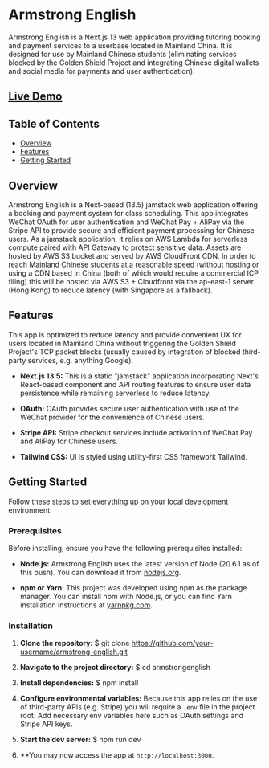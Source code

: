 # Armstrong English

Armstrong English is a Next.js 13 web application providing tutoring booking and payment services to a userbase located in Mainland China. It is designed for use by Mainland Chinese students (eliminating services blocked by the Golden Shield Project and integrating Chinese digital wallets and social media for payments and user authentication). 

## [Live Demo](https://armstrongenglish.vercel.app/)

## Table of Contents
- [Overview](#overview)
- [Features](#features)
- [Getting Started](#getting-started)

## Overview

Armstrong English is a Next-based (13.5) jamstack web application offering a booking and payment system for class scheduling.   This app integrates WeChat OAuth for user authentication and WeChat Pay + AliPay via the Stripe API to provide secure and efficient payment processing for Chinese users.  As a jamstack application, it relies on AWS Lambda for serverless compute paired with API Gateway to protect sensitive data.  Assets are hosted by AWS S3 bucket and served by AWS CloudFront CDN.  In order to reach Mainland Chinese students at a reasonable speed (without hosting or using a CDN based in China (both of which would require a commercial ICP filing) this will be hosted via AWS S3 + Cloudfront via the ap-east-1 server (Hong Kong) to reduce latency (with Singapore as a fallback).

## Features

This app is optimized to reduce latency and provide convenient UX for users located in Mainland China without triggering the Golden Shield Project's TCP packet blocks (usually caused by integration of blocked third-party services, e.g. anything Google).  

- **Next.js 13.5:** This is a static "jamstack" application incorporating Next's React-based component and API routing features to ensure user data persistence while remaining serverless to reduce latency.

- **OAuth:** OAuth provides secure user authentication with use of the WeChat provider for the convenience of Chinese users.

- **Stripe API:** Stripe checkout services include activation of WeChat Pay and AliPay for Chinese users.

- **Tailwind CSS:** UI is styled using utility-first CSS framework Tailwind.

## Getting Started

Follow these steps to set everything up on your local development environment:

### Prerequisites

Before installing, ensure you have the following prerequisites installed:

- **Node.js:** Armstrong English uses the latest version of Node (20.6.1 as of this push).  You can download it from [nodejs.org](https://nodejs.org/).

- **npm or Yarn:** This project was developed using npm as the package manager.  You can install npm with Node.js, or you can find Yarn installation instructions at [yarnpkg.com](https://yarnpkg.com/).


### Installation

1. **Clone the repository:**  $ git clone https://github.com/your-username/armstrong-english.git

2. **Navigate to the project directory:** $ cd armstrongenglish

3. **Install dependencies:** $ npm install 

4. **Configure environmental variables:**  Because this app relies on the use of third-party APIs (e.g. Stripe) you will require a `.env` file in the project root.  Add necessary env variables here such as OAuth settings and Stripe API keys.

5. **Start the dev server:** $ npm run dev

6. **You may now access the app at `http://localhost:3000`.